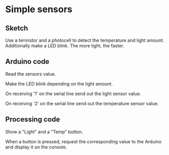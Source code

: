 # Simple sensors

## Sketch

Use a termistor and a photocell to detect the temperature and light amount.
Additionally make a LED blink. The more light, the faster.

## Arduino code

Read the sensors value. 

Make the LED blink depending on the light amount.

On receiving '1' on the serial line send out the light sensor value.

On receiving '2' on the serial line send out the temperature sensor value.

## Processing code

Show a "Light" and a "Temp" button.

When a button is pressed, request the corresponding value to the Arduino
and display it on the console.

